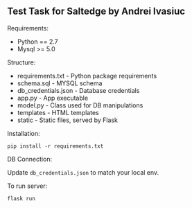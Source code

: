 Test Task for Saltedge by Andrei Ivasiuc
----------------------------------------

Requirements:

* Python == 2.7
* Mysql >= 5.0 

Structure:

* requirements.txt - Python package requirements
* schema.sql - MYSQL schema
* db_credentials.json - Database credentials
* app.py - App executable
* model.py - Class used for DB manipulations
* templates - HTML templates
* static - Static files, served by Flask

Installation:

`pip install -r requirements.txt`

DB Connection:

Update `db_credentials.json` to match your local env.

To run server:

`flask run`
